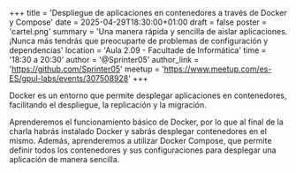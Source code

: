 +++
title = 'Despliegue de aplicaciones en contenedores a través de Docker y Compose'
date = 2025-04-29T18:30:00+01:00
draft = false
poster = 'cartel.png'
summary = 'Una manera rápida y sencilla de aislar aplicaciones. ¡Nunca más tendrás que preocuparte de problemas de configuración y dependencias'
location = 'Aula 2.09 - Facultade de Informática'
time = '18:30 a 20:30'
author = '@Sprinter05'
author_link = 'https://github.com/Sprinter05'
meetup = 'https://www.meetup.com/es-ES/gpul-labs/events/307508928'
+++

Docker es un entorno que permite desplegar aplicaciones en contenedores, facilitando el despliegue, la replicación y la migración.

Aprenderemos el funcionamiento básico de Docker, por lo que al final de la charla habrás instalado Docker y sabrás desplegar contenedores en el mismo. Además, aprenderemos a utilizar Docker Compose, que permite definir todos los contenedores y sus configuraciones para desplegar una aplicación de manera sencilla.


